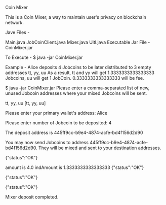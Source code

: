Coin Mixer

This is a Coin Mixer, a way to maintain user's privacy on blockchain network.

Jave Files -

Main.java
JobCoinClient.java
Mixer.java
Uitl.java
Executable Jar File -
CoinMixer.jar

To Execute -
$ java -jar CoinMixer.jar

Example - Alice deposits 4 Jobcoins to be later distributed to 3 empty addresses tt, yy, uu
As a result, tt and yy will get 1.3333333333333333 Jobcoins, uu will get 1 JobCoin. 0.3333333333333333 will be fee. 

$ java -jar CoinMixer.jar
Please enter a comma-separated list of new, unused Jobcoin addresses where your mixed Jobcoins will be sent.

tt, yy, uu
[tt, yy, uu]

Please enter your primary wallet's address:
Alice

Please enter number of Jobcoin to be deposited:
4

The deposit address is 445ff9cc-b9e4-4874-acfe-bd4f156d2d90

You may now send Jobcoins to address 445ff9cc-b9e4-4874-acfe-bd4f156d2d90. They will be mixed and sent to your destination addresses.

{"status":"OK"}

amount is 4.0
indAmount is 1.3333333333333333
{"status":"OK"}

{"status":"OK"}

{"status":"OK"}

Mixer deposit completed.
